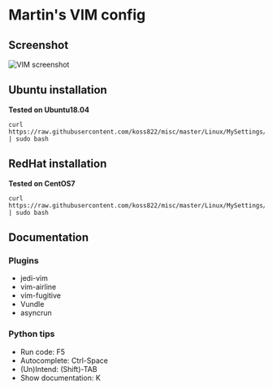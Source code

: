 # Martin's VIM config

## Screenshot
![VIM screenshot](https://raw.githubusercontent.com/koss822/misc/master/imgs/vim-screenshot.png "VIM Screenshot")

## Ubuntu installation
**Tested on Ubuntu18.04**
```
curl https://raw.githubusercontent.com/koss822/misc/master/Linux/MySettings/myvim/ubuntu_install.sh | sudo bash
```

## RedHat installation
**Tested on CentOS7**
```
curl https://raw.githubusercontent.com/koss822/misc/master/Linux/MySettings/myvim/redhat_install.sh | sudo bash
```

## Documentation

### Plugins
- jedi-vim
- vim-airline
- vim-fugitive
- Vundle
- asyncrun

### Python tips
- Run code: F5
- Autocomplete: Ctrl-Space
- (Un)Intend: (Shift)-TAB
- Show documentation: K
